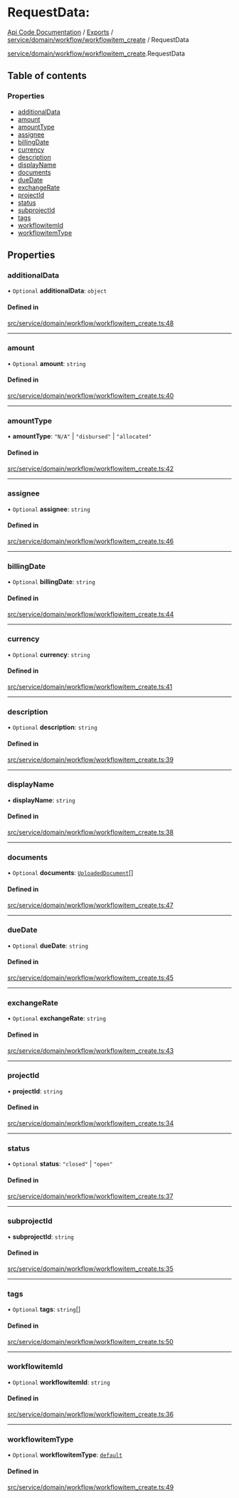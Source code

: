 # RequestData: 
 
[Api Code Documentation](../README.md) / [Exports](../modules.md) / [service/domain/workflow/workflowitem\_create](../modules/service_domain_workflow_workflowitem_create.md) / RequestData

[service/domain/workflow/workflowitem\_create](../modules/service_domain_workflow_workflowitem_create.md).RequestData

## Table of contents

### Properties

- [additionalData](service_domain_workflow_workflowitem_create.RequestData.md#additionaldata)
- [amount](service_domain_workflow_workflowitem_create.RequestData.md#amount)
- [amountType](service_domain_workflow_workflowitem_create.RequestData.md#amounttype)
- [assignee](service_domain_workflow_workflowitem_create.RequestData.md#assignee)
- [billingDate](service_domain_workflow_workflowitem_create.RequestData.md#billingdate)
- [currency](service_domain_workflow_workflowitem_create.RequestData.md#currency)
- [description](service_domain_workflow_workflowitem_create.RequestData.md#description)
- [displayName](service_domain_workflow_workflowitem_create.RequestData.md#displayname)
- [documents](service_domain_workflow_workflowitem_create.RequestData.md#documents)
- [dueDate](service_domain_workflow_workflowitem_create.RequestData.md#duedate)
- [exchangeRate](service_domain_workflow_workflowitem_create.RequestData.md#exchangerate)
- [projectId](service_domain_workflow_workflowitem_create.RequestData.md#projectid)
- [status](service_domain_workflow_workflowitem_create.RequestData.md#status)
- [subprojectId](service_domain_workflow_workflowitem_create.RequestData.md#subprojectid)
- [tags](service_domain_workflow_workflowitem_create.RequestData.md#tags)
- [workflowitemId](service_domain_workflow_workflowitem_create.RequestData.md#workflowitemid)
- [workflowitemType](service_domain_workflow_workflowitem_create.RequestData.md#workflowitemtype)

## Properties

### additionalData

• `Optional` **additionalData**: `object`

#### Defined in

[src/service/domain/workflow/workflowitem_create.ts:48](https://github.com/openkfw/TruBudget/blob/3cf6626/api/src/service/domain/workflow/workflowitem_create.ts#L48)

___

### amount

• `Optional` **amount**: `string`

#### Defined in

[src/service/domain/workflow/workflowitem_create.ts:40](https://github.com/openkfw/TruBudget/blob/3cf6626/api/src/service/domain/workflow/workflowitem_create.ts#L40)

___

### amountType

• **amountType**: ``"N/A"`` \| ``"disbursed"`` \| ``"allocated"``

#### Defined in

[src/service/domain/workflow/workflowitem_create.ts:42](https://github.com/openkfw/TruBudget/blob/3cf6626/api/src/service/domain/workflow/workflowitem_create.ts#L42)

___

### assignee

• `Optional` **assignee**: `string`

#### Defined in

[src/service/domain/workflow/workflowitem_create.ts:46](https://github.com/openkfw/TruBudget/blob/3cf6626/api/src/service/domain/workflow/workflowitem_create.ts#L46)

___

### billingDate

• `Optional` **billingDate**: `string`

#### Defined in

[src/service/domain/workflow/workflowitem_create.ts:44](https://github.com/openkfw/TruBudget/blob/3cf6626/api/src/service/domain/workflow/workflowitem_create.ts#L44)

___

### currency

• `Optional` **currency**: `string`

#### Defined in

[src/service/domain/workflow/workflowitem_create.ts:41](https://github.com/openkfw/TruBudget/blob/3cf6626/api/src/service/domain/workflow/workflowitem_create.ts#L41)

___

### description

• `Optional` **description**: `string`

#### Defined in

[src/service/domain/workflow/workflowitem_create.ts:39](https://github.com/openkfw/TruBudget/blob/3cf6626/api/src/service/domain/workflow/workflowitem_create.ts#L39)

___

### displayName

• **displayName**: `string`

#### Defined in

[src/service/domain/workflow/workflowitem_create.ts:38](https://github.com/openkfw/TruBudget/blob/3cf6626/api/src/service/domain/workflow/workflowitem_create.ts#L38)

___

### documents

• `Optional` **documents**: [`UploadedDocument`](service_domain_document_document.UploadedDocument.md)[]

#### Defined in

[src/service/domain/workflow/workflowitem_create.ts:47](https://github.com/openkfw/TruBudget/blob/3cf6626/api/src/service/domain/workflow/workflowitem_create.ts#L47)

___

### dueDate

• `Optional` **dueDate**: `string`

#### Defined in

[src/service/domain/workflow/workflowitem_create.ts:45](https://github.com/openkfw/TruBudget/blob/3cf6626/api/src/service/domain/workflow/workflowitem_create.ts#L45)

___

### exchangeRate

• `Optional` **exchangeRate**: `string`

#### Defined in

[src/service/domain/workflow/workflowitem_create.ts:43](https://github.com/openkfw/TruBudget/blob/3cf6626/api/src/service/domain/workflow/workflowitem_create.ts#L43)

___

### projectId

• **projectId**: `string`

#### Defined in

[src/service/domain/workflow/workflowitem_create.ts:34](https://github.com/openkfw/TruBudget/blob/3cf6626/api/src/service/domain/workflow/workflowitem_create.ts#L34)

___

### status

• `Optional` **status**: ``"closed"`` \| ``"open"``

#### Defined in

[src/service/domain/workflow/workflowitem_create.ts:37](https://github.com/openkfw/TruBudget/blob/3cf6626/api/src/service/domain/workflow/workflowitem_create.ts#L37)

___

### subprojectId

• **subprojectId**: `string`

#### Defined in

[src/service/domain/workflow/workflowitem_create.ts:35](https://github.com/openkfw/TruBudget/blob/3cf6626/api/src/service/domain/workflow/workflowitem_create.ts#L35)

___

### tags

• `Optional` **tags**: `string`[]

#### Defined in

[src/service/domain/workflow/workflowitem_create.ts:50](https://github.com/openkfw/TruBudget/blob/3cf6626/api/src/service/domain/workflow/workflowitem_create.ts#L50)

___

### workflowitemId

• `Optional` **workflowitemId**: `string`

#### Defined in

[src/service/domain/workflow/workflowitem_create.ts:36](https://github.com/openkfw/TruBudget/blob/3cf6626/api/src/service/domain/workflow/workflowitem_create.ts#L36)

___

### workflowitemType

• `Optional` **workflowitemType**: [`default`](../modules/service_domain_workflowitem_types_types.md#default)

#### Defined in

[src/service/domain/workflow/workflowitem_create.ts:49](https://github.com/openkfw/TruBudget/blob/3cf6626/api/src/service/domain/workflow/workflowitem_create.ts#L49)
